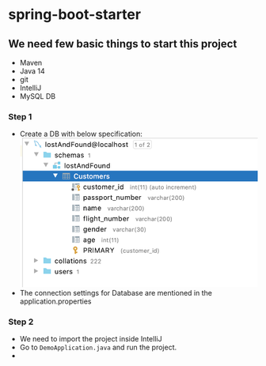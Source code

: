 # spring-boot-starter

## We need few basic things to start this project

- Maven 
- Java 14
- git
- IntelliJ
- MySQL DB 

### Step 1 
 - Create a DB with below specification:
    ![Alt text](/screenshots/db.png?raw=true "Database structure")
 - The connection settings for Database are mentioned in the application.properties
 
### Step 2
- We need to import the project inside IntelliJ
- Go to `DemoApplication.java` and run the project.
- 